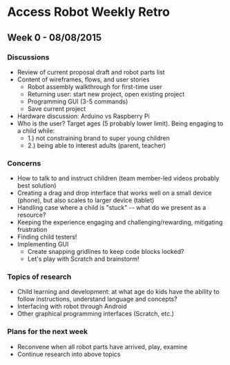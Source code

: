 # Access Robot Weekly Retro

## Week 0 - 08/08/2015

### Discussions
- Review of current proposal draft and robot parts list
- Content of wireframes, flows, and user stories
  - Robot assembly walkthrough for first-time user
  - Returning user: start new project, open existing project
  - Programming GUI (3-5 commands)
  - Save current project
- Hardware discussion: Arduino vs Raspberry Pi
- Who is the user? Target ages (5 probably lower limit). Being engaging to a child while:
  - 1.) not constraining brand to super young children
  - 2.) being able to interest adults (parent, teacher)

### Concerns
- How to talk to and instruct children (team member-led videos probably best solution)
- Creating a drag and drop interface that works well on a small device (phone), but also scales to larger device (tablet)
- Handling case where a child is "stuck" -- what do we present as a resource?
- Keeping the experience engaging and challenging/rewarding, mitigating frustration
- Finding child testers!
- Implementing GUI
  - Create snapping gridlines to keep code blocks locked?
  - Let's play with Scratch and brainstorm!

### Topics of research
- Child learning and development: at what age do kids have the ability to follow instructions, understand language and concepts?
- Interfacing with robot through Android
- Other graphical programming interfaces (Scratch, etc.)

### Plans for the next week
- Reconvene when all robot parts have arrived, play, examine
- Continue research into above topics
